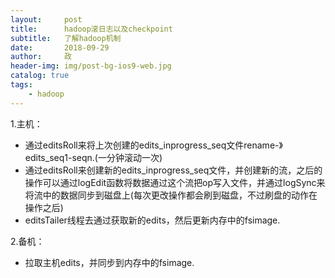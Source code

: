 ```yaml
---
layout:     post
title:      hadoop滚日志以及checkpoint
subtitle:   了解hadoop机制
date:       2018-09-29
author:     政
header-img: img/post-bg-ios9-web.jpg
catalog: true
tags:
    - hadoop
---
```


1.主机： 

- 通过editsRoll来将上次创建的edits_inprogress_seq文件rename-》edits_seq1-seqn.(一分钟滚动一次) 
- 通过editsRoll来创建新的edits_inprogress_seq文件，并创建新的流，之后的操作可以通过logEdit函数将数据通过这个流把op写入文件，并通过logSync来将流中的数据同步到磁盘上(每次更改操作都会刷到磁盘，不过刷盘的动作在操作之后) 
- editsTailer线程去通过获取新的edits，然后更新内存中的fsimage. 

2.备机： 

- 拉取主机edits，并同步到内存中的fsimage. 